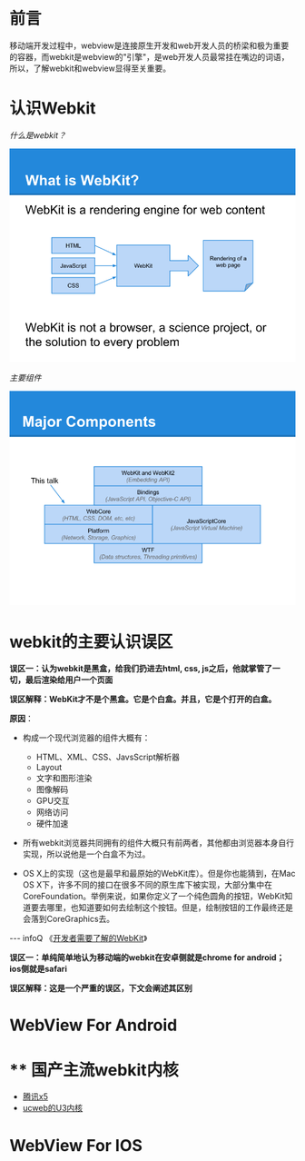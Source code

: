 前言
===============

移动端开发过程中，webview是连接原生开发和web开发人员的桥梁和极为重要的容器，而webkit是webview的"引擎"，是web开发人员最常挂在嘴边的词语，所以，了解webkit和webview显得至关重要。


认识Webkit
===============

*什么是webkit？*

![](whatis-webkit.png)

*主要组件*

![](webkit-major-component.png)


webkit的主要认识误区
===========

**误区一：认为webkit是黑盒，给我们扔进去html, css, js之后，他就掌管了一切，最后渲染给用户一个页面**

**误区解释：WebKit才不是个黑盒。它是个白盒。并且，它是个打开的白盒。**

**原因**：

* 构成一个现代浏览器的组件大概有：
  
  * HTML、XML、CSS、JavsScript解析器
  * Layout
  * 文字和图形渲染
  * 图像解码
  * GPU交互
  * 网络访问
  * 硬件加速
  

* 所有webkit浏览器共同拥有的组件大概只有前两者，其他都由浏览器本身自行实现，所以说他是一个白盒不为过。

*  OS X上的实现（这也是最早和最原始的WebKit库）。但是你也能猜到，在Mac OS X下，许多不同的接口在很多不同的原生库下被实现，大部分集中在CoreFoundation。举例来说，如果你定义了一个纯色圆角的按钮，WebKit知道要去哪里，也知道要如何去绘制这个按钮。但是，绘制按钮的工作最终还是会落到CoreGraphics去。

--- infoQ 《[开发者需要了解的WebKit](http://www.infoq.com/cn/articles/webkit-for-developers)》


**误区一：单纯简单地认为移动端的webkit在安卓侧就是chrome for android；ios侧就是safari**

**误区解释：这是一个严重的误区，下文会阐述其区别**


WebView For Android
======


** 国产主流webkit内核
=============


* [腾讯x5](http://x5.tencent.com/)
* [ucweb的U3内核](http://www.uc.cn/business/developer/)

WebView For IOS
======


